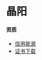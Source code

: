 # 晶阳

#### 资质
- [信用能源](https://xyny.nea.gov.cn/#/enterSearch?name=91440101MA9Y74N26F)
- [证书下载](https://zzxy.nea.gov.cn/#/gateway/index)